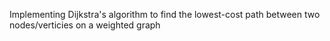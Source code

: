 Implementing Dijkstra's algorithm to find the lowest-cost path between two nodes/verticies on a weighted graph

